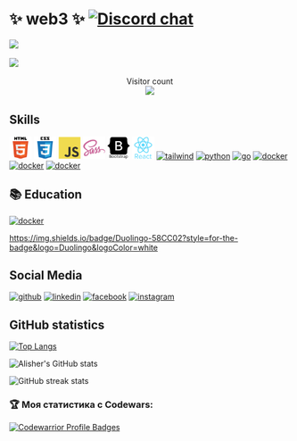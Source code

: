 # ✨ web3 ✨ [![Discord chat](https://img.shields.io/discord/846624424199061524.svg?logo=discord&style=flat)](https://discord.gg/dPpmfxdJGn)


![](https://media0.giphy.com/media/3otPorWLQJq5GmHRtu/giphy.gif)

<a href=#><img src="contributions.svg"></a>

<p align="center"> 
  Visitor count<br>
  <img src="https://profile-counter.glitch.me/alisherweb3/count.svg" />
</p>


## Skills

<p align="left">
  <a href="https://www.w3.org/html/" target="_blank" rel="noreferrer"><img src="https://raw.githubusercontent.com/devicons/devicon/master/icons/html5/html5-original-wordmark.svg" alt="html5" width="40" height="40"/></a>
  <a href="https://www.w3schools.com/css/" target="_blank" rel="noreferrer"><img src="https://raw.githubusercontent.com/devicons/devicon/master/icons/css3/css3-original-wordmark.svg" alt="css3" width="40" height="40"/></a>
  <a href="https://developer.mozilla.org/en-US/docs/Web/JavaScript" target="_blank" rel="noreferrer"><img src="https://raw.githubusercontent.com/devicons/devicon/master/icons/javascript/javascript-original.svg" alt="javascript" width="40" height="40"/></a>
  <a href="https://sass-lang.com" target="_blank" rel="noreferrer"><img src="https://raw.githubusercontent.com/devicons/devicon/master/icons/sass/sass-original.svg" alt="sass" width="40" height="40"/></a>
  <a href="https://getbootstrap.com" target="_blank" rel="noreferrer"><img src="https://raw.githubusercontent.com/devicons/devicon/master/icons/bootstrap/bootstrap-plain-wordmark.svg" alt="bootstrap" width="40" height="40"/></a>
  <a href="https://reactjs.org/" target="_blank" rel="noreferrer"><img src="https://raw.githubusercontent.com/devicons/devicon/master/icons/react/react-original-wordmark.svg" alt="react" width="40" height="40"/></a>
  <a href="https://tailwindcss.com/" target="_blank" rel="noreferrer"><img src="https://www.vectorlogo.zone/logos/tailwindcss/tailwindcss-icon.svg" alt="tailwind" width="40" height="40"/></a>
  <a href="https://python.org" target="_blank" rel="noreferrer"><img src="https://www.vectorlogo.zone/logos/python/python-icon.svg" alt="python" width="40" height="40"/></a>
  <a href="https://go.dev" target="_blank" rel="noreferrer"><img src="https://www.vectorlogo.zone/logos/golang/golang-icon.svg" alt="go" width="40" height="40"/></a>
  <a href="https://docker.com" target="_blank" rel="noreferrer"><img src="https://www.vectorlogo.zone/logos/docker/docker-icon.svg" alt="docker" width="40" height="40"/></a>
  <a href="https://jupyter.com" target="_blank" rel="noreferrer"><img src="https://www.vectorlogo.zone/logos/jupyter/jupyter-icon.svg" alt="docker" width="40" height="40"/></a>
  <a href="https://mysql.com" target="_blank" rel="noreferrer"><img src="https://www.vectorlogo.zone/logos/mysql/mysql-icon.svg" alt="docker" width="40" height="40"/></a>
  
## 📚 Education  
  <a href="https://www.sololearn.com/profile/14589513" target="_blank" rel="noreferrer"><img src="https://user-images.githubusercontent.com/85949077/209679170-ea4545b5-727c-461b-a757-d1aac012b69b.png" alt="docker" width="40" height="40"/></a>
  
  https://img.shields.io/badge/Duolingo-58CC02?style=for-the-badge&logo=Duolingo&logoColor=white
  
  <!--
  <a href="https://" target="_blank" rel="noreferrer"><img src="https://www.vectorlogo.zone/logos//-icon.svg" alt="docker" width="40" height="40"/></a>
  <a href="https://" target="_blank" rel="noreferrer"><img src="https://www.vectorlogo.zone/logos//-icon.svg" alt="docker" width="40" height="40"/></a>
  <a href="https://" target="_blank" rel="noreferrer"><img src="https://www.vectorlogo.zone/logos//-icon.svg" alt="docker" width="40" height="40"/></a>
  <a href="https://" target="_blank" rel="noreferrer"><img src="https://www.vectorlogo.zone/logos//-icon.svg" alt="docker" width="40" height="40"/></a>
  -->
</p>

## Social Media

[<img src='https://cdn.jsdelivr.net/npm/simple-icons@3.0.1/icons/github.svg' alt='github' height='40'>](https://github.com/alisherweb3)  [<img src='https://cdn.jsdelivr.net/npm/simple-icons@3.0.1/icons/linkedin.svg' alt='linkedin' height='40'>](https://www.linkedin.com/in/)  [<img src='https://cdn.jsdelivr.net/npm/simple-icons@3.0.1/icons/facebook.svg' alt='facebook' height='40'>](https://www.facebook.com/)  [<img src='https://cdn.jsdelivr.net/npm/simple-icons@3.0.1/icons/instagram.svg' alt='instagram' height='40'>](https://www.instagram.com/alisherweb3/)  


## GitHub statistics

[![Top Langs](https://github-readme-stats.vercel.app/api/top-langs/?username=Alisherweb3&theme=dark)](https://github.com/anuraghazra/github-readme-stats)

![Alisher's GitHub stats](https://github-readme-stats.vercel.app/api?username=Alisherweb3&show_icons=true&theme=dark&count_private=true)  

![GitHub streak stats](https://github-readme-streak-stats.herokuapp.com/?user=alisherweb3&theme=dark)  

### 🏆 Моя статистика с Codewars:
[![Codewarrior Profile Badges](https://www.codewars.com/users/alisherweb3/badges/large)](https://www.codewars.com/users/alisherweb3)

